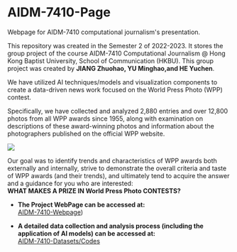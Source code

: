 # AIDM-7410-Page
Webpage for AIDM-7410 computational journalism's presentation.


This repository was created in the Semester 2 of 2022-2023. It stores the group project of the course AIDM-7410 Computational Journalism @ Hong Kong Baptist University, School of Communication (HKBU). This group project was created by <b>JIANG Zhuohao, YU Minghao,and HE Yuchen</b>.


We have utilized AI techniques/models and visualization components to create a data-driven news work focused on the World Press Photo (WPP) contest.

Specifically, we have collected and analyzed 2,880 entries and over 12,800 photos from all WPP awards since 1955, along with examination on descriptions of these award-winning photos and information about the photographers published on the official WPP website. 

<img src="illustrations//0001.png" style="max-width: 50%; height: auto;">

Our goal was to identify trends and characteristics of WPP awards both externally and internally, strive to demonstrate the overall criteria and taste of WPP awards (and their trends), and ultimately tend to acquire the answer and a guidance for you who are interested: <br><b>WHAT MAKES A PRIZE IN World Press Photo CONTESTS?</b>

- <b>The Project WebPage can be accessed at:</b><br>
[AIDM-7410-Webpage](https://antiwarp2000.github.io/AIDM-7410-PAGE/))

- <b>A detailed data collection and analysis process (including the application of AI models) can be accessed at:</b><br>
[AIDM-7410-Datasets/Codes](https://github.com/antiwarp2000/AIDM-7410-Datasets-and-Codes)

